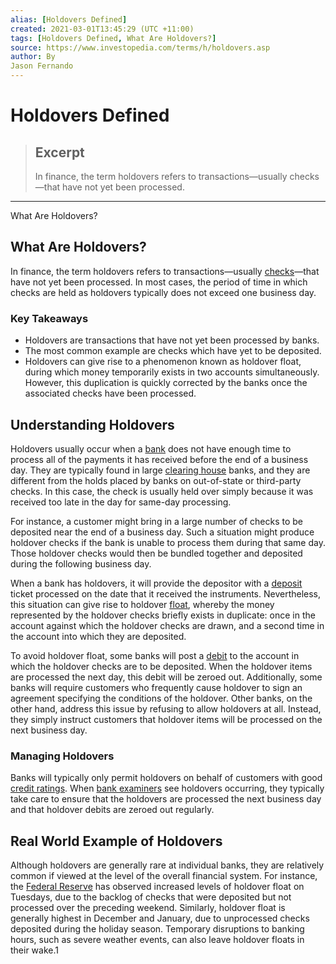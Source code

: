 ```yaml
---
alias: [Holdovers Defined]
created: 2021-03-01T13:45:29 (UTC +11:00)
tags: [Holdovers Defined, What Are Holdovers?]
source: https://www.investopedia.com/terms/h/holdovers.asp
author: By
Jason Fernando
---
```


# Holdovers Defined

> ## Excerpt
> In finance, the term holdovers refers to transactions—usually checks—that have not yet been processed.

---

What Are Holdovers?
## What Are Holdovers?

In finance, the term holdovers refers to transactions—usually [checks](https://www.investopedia.com/terms/c/check.asp)—that have not yet been processed. In most cases, the period of time in which checks are held as holdovers typically does not exceed one business day.

### Key Takeaways

-   Holdovers are transactions that have not yet been processed by banks.
-   The most common example are checks which have yet to be deposited.
-   Holdovers can give rise to a phenomenon known as holdover float, during which money temporarily exists in two accounts simultaneously. However, this duplication is quickly corrected by the banks once the associated checks have been processed.

## Understanding Holdovers

Holdovers usually occur when a [bank](https://www.investopedia.com/terms/b/bank.asp) does not have enough time to process all of the payments it has received before the end of a business day. They are typically found in large [clearing house](https://www.investopedia.com/terms/c/clearinghouse.asp) banks, and they are different from the holds placed by banks on out-of-state or third-party checks. In this case, the check is usually held over simply because it was received too late in the day for same-day processing.

For instance, a customer might bring in a large number of checks to be deposited near the end of a business day. Such a situation might produce holdover checks if the bank is unable to process them during that same day. Those holdover checks would then be bundled together and deposited during the following business day.

When a bank has holdovers, it will provide the depositor with a [deposit](https://www.investopedia.com/terms/d/deposit.asp) ticket processed on the date that it received the instruments. Nevertheless, this situation can give rise to holdover [float](https://www.investopedia.com/terms/f/float.asp), whereby the money represented by the holdover checks briefly exists in duplicate: once in the account against which the holdover checks are drawn, and a second time in the account into which they are deposited.

To avoid holdover float, some banks will post a [debit](https://www.investopedia.com/terms/d/debit.asp) to the account in which the holdover checks are to be deposited. When the holdover items are processed the next day, this debit will be zeroed out. Additionally, some banks will require customers who frequently cause holdover to sign an agreement specifying the conditions of the holdover. Other banks, on the other hand, address this issue by refusing to allow holdovers at all. Instead, they simply instruct customers that holdover items will be processed on the next business day.

### Managing Holdovers

Banks will typically only permit holdovers on behalf of customers with good [credit ratings](https://www.investopedia.com/terms/c/creditrating.asp). When [bank examiners](https://www.investopedia.com/terms/b/bank-examination.asp) see holdovers occurring, they typically take care to ensure that the holdovers are processed the next business day and that holdover debits are zeroed out regularly.

## Real World Example of Holdovers

Although holdovers are generally rare at individual banks, they are relatively common if viewed at the level of the overall financial system. For instance, the [Federal Reserve](https://www.investopedia.com/terms/f/federalreservesystem.asp) has observed increased levels of holdover float on Tuesdays, due to the backlog of checks that were deposited but not processed over the preceding weekend. Similarly, holdover float is generally highest in December and January, due to unprocessed checks deposited during the holiday season. Temporary disruptions to banking hours, such as severe weather events, can also leave holdover floats in their wake.1
